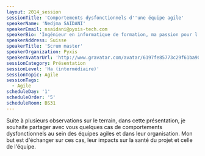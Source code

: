 ```yaml
---
layout: 2014_session
sessionTitle: 'Comportements dysfonctionnels d''une équipe agile'
speakerName: 'Nedjma SAIDANI'
speakerEmail: nsaidani@pyxis-tech.com
speakerBio: 'Ingénieur en informatique de formation, ma passion pour l’agilité a débuté en 2007 en découvrant un peu par hasard les pratiques d’Extreme Programming. J’ai d’abord commencé à m’intéresser aux aspects techniques (TDD, refactoring, intégration continue…) et à essayer le maximum de pratiques sur mes projets, puis finalement aux valeurs et principes véhiculés dans le manifeste agile, et depuis je ne veux plus travailler sur un projet non agile ! ScrumMaster depuis 2010, j’interviens chez différents clients, où j’ai toujours le plaisir d’accompagner des équipes à adopter l’agilité et mettre en place Scrum/XP.'
speakerAddress: Suisse
speakerTitle: 'Scrum master'
speakerOrganization: Pyxis
speakerAvatarUrl: 'http://www.gravatar.com/avatar/6197fe85773c29f61ba9059f22d08f30?size=200&default=mm'
sessionCategory: Présentation
sessionLevel: 'Ha (intermédiaire)'
sessionTopic: Agile
sessionTags:
  - Agile
scheduleDay: '1'
scheduleOrder: '5'
scheduleRoom: BS31
---
```


Suite à plusieurs observations sur le terrain, dans cette présentation, je souhaite partager avec vous quelques cas de comportements dysfonctionnels au sein des équipes agiles et dans leur organisation. Mon but est d'échanger sur ces cas, leur impacts sur la santé du projet et celle de l'équipe.
